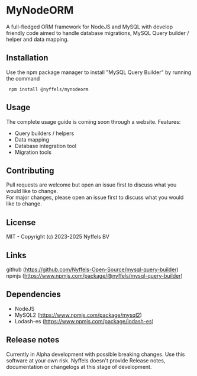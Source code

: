 # MyNodeORM
A full-fledged ORM framework for NodeJS and MySQL with develop friendly code aimed to handle database migrations, MySQL Query builder / helper and data mapping.

## Installation 
Use the npm package manager to install "MySQL Query Builder" by running the command

<code> npm install @nyffels/mynodeorm </code>

## Usage

The complete usage guide is coming soon through a website. 
Features: 
- Query builders / helpers
- Data mapping
- Database integration tool 
- Migration tools

## Contributing
Pull requests are welcome but open an issue first to discuss what you would like to change.\
For major changes, please open an issue first to discuss what you would like to change.

## License 
MIT -  Copyright (c) 2023-2025 Nyffels BV

## Links 
github (https://github.com/Nyffels-Open-Source/mysql-query-builder) \
npmjs (https://www.npmjs.com/package/@nyffels/mysql-query-builder)

## Dependencies
- NodeJS
- MySQL2 (https://www.npmjs.com/package/mysql2)
- Lodash-es (https://www.npmjs.com/package/lodash-es)

## Release notes
Currently in Alpha development with possible breaking changes. Use this software at your own risk. Nyffels doesn't provide Release notes, documentation or changelogs at this stage of development. 

